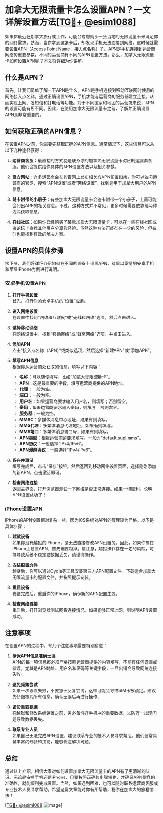 # 加拿大无限流量卡怎么设置APN？一文详解设置方法[[TG💪+ @esim1088](https://t.me/s/esim1088)]

如果你最近在加拿大旅行或工作，可能会考虑购买一张当地的无限流量卡来满足你的网络需求。然而，当你拿到这张卡后，却发现手机无法连接到网络，这时候就需要设置APN（Access Point Name，接入点名称）了。APN是手机连接到运营商网络的重要参数，不同的运营商有不同的APN设置方法。那么，加拿大无限流量卡如何设置APN呢？本文将详细为你讲解。

## 什么是APN？

首先，让我们简单了解一下APN是什么。APN是手机连接到移动互联网时使用的网络接入点名称。通过正确设置APN，手机才能与运营商的服务器建立连接，从而实现上网、发短信和打电话等功能。对于不同国家和地区的运营商来说，APN的设置可能有所不同。因此，在使用加拿大无限流量卡之前，了解并正确设置APN是非常重要的。

## 如何获取正确的APN信息？

在设置APN之前，你需要先获取正确的APN信息。通常情况下，这些信息可以从以下几种途径获得：

1. **运营商客服**：最直接的方式就是联系你的加拿大无限流量卡对应的运营商客服。他们会提供给你具体的APN设置方法以及相关参数。
   
2. **官方网站**：许多运营商会在其官网上发布相关的APN配置指南。你可以访问运营商的官网，搜索“APN设置”或者“网络设置”，找到适用于加拿大用户的APN信息。

3. **随卡附带的小册子**：有些加拿大无限流量卡会随卡附带一个小册子，上面可能会列出APN的相关信息。不过，这种方式并不常见，更多时候需要依靠前两种方式获取信息。

4. **在线社区**：如果你已经购买了某款加拿大无限流量卡，可以在一些在线社区或者论坛上查找其他用户分享的经验。虽然这种方法可能存在一定的风险，但有时也能找到有效的解决方案。

## 设置APN的具体步骤

接下来，我们将详细介绍如何在不同的设备上设置APN。这里以常见的安卓手机和苹果iPhone为例进行说明。

### 安卓手机设置APN

1. **打开手机设置**  
   首先，打开你的安卓手机的“设置”应用。

2. **进入网络设置**  
   在设置中找到“网络和互联网”或“无线和网络”选项，然后点击进入。

3. **选择移动网络**  
   在网络设置中，找到“移动网络”或“蜂窝网络”选项，并点击进入。

4. **添加APN**  
   点击“接入点名称（APN）”或类似选项，然后选择“新建APN”或“添加APN”。

5. **填写APN信息**  
   根据你从运营商处获取的信息，填写以下内容：
   - **名称**：可以随便填写，比如“加拿大无限流量卡”。
   - **APN**：这是最重要的字段，填写运营商提供的APN地址。
   - **代理**：一般为空。
   - **端口**：一般为空。
   - **用户名**：如果运营商要求输入用户名，则填写；否则留空。
   - **密码**：如果运营商要求输入密码，则填写；否则留空。
   - **服务器**：一般为空。
   - **MMSC**：多媒体消息中心地址，如果有则填写。
   - **MMS代理**：多媒体消息代理地址，如果有则填写。
   - **MMS端口**：多媒体消息端口号，如果有则填写。
   - **APN类型**：根据运营商的要求填写，一般为“default,supl,mms”。
   - **APN协议**：一般选择“IPv4/IPv6”。
   - **APN漫游协议**：一般选择“IPv4/IPv6”。

6. **保存并激活**  
   填写完成后，点击“保存”按钮。然后返回到移动网络设置页面，选择刚刚添加的新APN，点击激活即可。

7. **检查网络连接**  
   返回主界面，打开浏览器测试一下网络是否正常连接。如果一切顺利，说明APN设置成功了！

### iPhone设置APN

iPhone的APN设置相对复杂一些，因为iOS系统对APN的管理较为严格。以下是具体步骤：

1. **越狱设备**  
   如果你没有越狱的iPhone，是无法直接修改APN设置的。因此，如果你想在iPhone上设置APN，首先需要越狱。请注意，越狱操作存在一定的风险，可能导致系统不稳定或数据丢失，请谨慎操作。

2. **安装配置文件**  
   越狱后，你可以通过Cydia等工具安装第三方APN配置文件。下载适合加拿大无限流量卡的配置文件，并按照提示安装。

3. **重启设备**  
   安装完成后，重启你的iPhone，确保新的APN配置生效。

4. **检查网络连接**  
   重启后，打开浏览器测试网络连接情况。如果能够正常上网，则说明APN设置成功。

## 注意事项

在设置APN的过程中，有几个注意事项需要特别留意：

1. **确保APN信息准确无误**  
   APN的每一项信息都必须严格按照运营商提供的内容填写，不能有任何遗漏或错误。尤其是APN地址、用户名和密码等关键字段，一旦出错会导致网络连接失败。

2. **避免频繁尝试**  
   如果一次设置失败，不要急于反复尝试，这样可能会导致SIM卡被锁定。建议先仔细核对所有信息，确认无误后再进行操作。

3. **备份重要数据**  
   在越狱和修改系统设置之前，务必备份好手机中的重要数据，以防万一出现问题导致数据丢失。

4. **联系专业人员**  
   如果自己无法完成APN设置，建议联系专业的技术人员寻求帮助。他们通常具备丰富的经验和技能，能够快速解决问题。

## 总结

通过以上介绍，相信大家对如何设置加拿大无限流量卡的APN有了更清晰的认识。无论是安卓手机还是iPhone，只要按照正确的步骤操作，并确保APN信息的准确性，就能顺利完成设置。当然，如果遇到困难，也可以随时联系运营商客服或专业技术人员寻求帮助。希望这篇文章能对你有所帮助，祝你在加拿大的旅程愉快！

[[TG💪+ @esim1088](https://t.me/s/esim1088) ![Image](https://i.postimg.cc/4NQfJmqS/Snipaste-2025-05-13-00-14-12.png)]